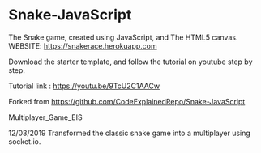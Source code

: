 # Snake-JavaScript

The Snake game, created using JavaScript, and The HTML5 canvas.
WEBSITE: https://snakerace.herokuapp.com

Download the starter template, and follow the tutorial on youtube step by step.

Tutorial link : https://youtu.be/9TcU2C1AACw

Forked from https://github.com/CodeExplainedRepo/Snake-JavaScript

Multiplayer_Game_EIS

12/03/2019
Transformed the classic snake game into a multiplayer using socket.io.

